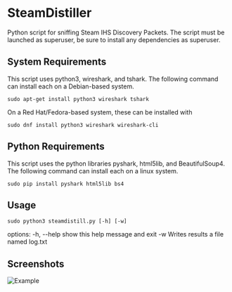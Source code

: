 # SteamDistiller
Python script for sniffing Steam IHS Discovery Packets.
The script must be launched as superuser, be sure to install any dependencies as superuser.

## System Requirements
This script uses python3, wireshark, and tshark. The following command can install each on a Debian-based system.
```
sudo apt-get install python3 wireshark tshark
```
On a Red Hat/Fedora-based system, these can be installed with
```
sudo dnf install python3 wireshark wireshark-cli
```

## Python Requirements
This script uses the python libraries pyshark, html5lib, and BeautifulSoup4. The following command can install each on a linux system.
```
sudo pip install pyshark html5lib bs4
```
## Usage
```
sudo python3 steamdistill.py [-h] [-w]
```
options:
  -h, --help  show this help message and exit
  -w          Writes results a file named log.txt
## Screenshots
![Example](https://eduffield.github.io/images/screen.png)
